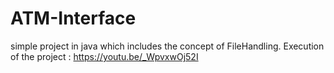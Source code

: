 # ATM-Interface
simple project in java which includes the concept of FileHandling.
Execution of the project : https://youtu.be/_WpvxwOj52I
